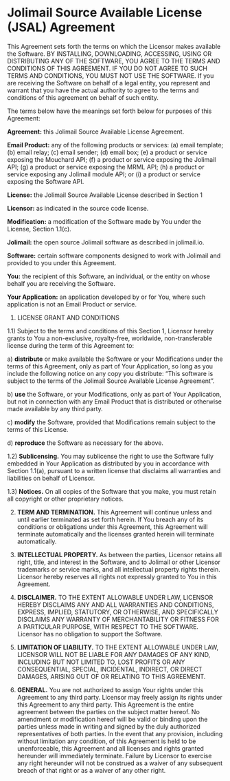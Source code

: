 # Jolimail Source Available License (JSAL) Agreement

This Agreement sets forth the terms on which the Licensor makes available the Software. BY INSTALLING,
DOWNLOADING, ACCESSING, USING OR DISTRIBUTING ANY OF THE SOFTWARE, YOU AGREE TO THE TERMS AND CONDITIONS
OF THIS AGREEMENT. IF YOU DO NOT AGREE TO SUCH TERMS AND CONDITIONS, YOU MUST NOT USE THE SOFTWARE.
If you are receiving the Software on behalf of a legal entity, you represent and warrant that you have
the actual authority to agree to the terms and conditions of this agreement on behalf of such entity.

The terms below have the meanings set forth below for purposes of this Agreement:

**Agreement​:** this Jolimail Source Available License Agreement.

**Email Product​:** any of the following products or services: (a) email template; (b) email relay; (c) email sender; (d) email box; (e) a product or service exposing the Mouchard API; (f) a product or service exposing the Jolimail API; (g) a product or service exposing the MRML API; (h) a product or service exposing any Jolimail module API; or (i) a product or service exposing the Software API.

**License​:** the Jolimail Source Available License described in Section 1

**Licensor​:** ​as indicated in the source code license.

**Modification​:​​** a modification of the Software made by You under the License, Section 1.1(c).

**Jolimail:** the open source Jolimail software as described in jolimail.io.

**Software​:** certain software components designed to work with Jolimail and provided to you under this Agreement.

**You​:** the recipient of this Software, an individual, or the entity on whose behalf you are receiving the Software.

**Your Application​:** an application developed by or for You, where such application is not an Email Product or service.

1. LICENSE GRANT AND CONDITIONS

1.1) Subject to the terms and conditions of this Section 1, Licensor hereby grants to You a non-exclusive, royalty-free, worldwide, non-transferable license during the term of this Agreement to:

a) **distribute** ​or make available the Software or your Modifications under the terms of this Agreement, only as part of Your Application, so long as you include the following notice on any copy you distribute: “This software is subject to the terms of the Jolimail Source Available License Agreement”.

b) **use​** the Software, or your Modifications, only as part of Your Application, but not in connection with any Email Product that is distributed or otherwise made available by any third party.

c) **modify** ​the Software, provided that Modifications remain subject to the terms of this License.

d) **reproduce**​ the Software as necessary for the above.

1.2) **Sublicensing​.** You may sublicense the right to use the Software fully embedded in Your Application as distributed by you in accordance with Section 1.1(a), pursuant to a written license that disclaims all warranties and liabilities on behalf of Licensor.

1.3) **Notices​.** On all copies of the Software that you make, you must retain all copyright or other proprietary notices.

2. **TERM AND TERMINATION​.** This Agreement will continue unless and until earlier terminated as set forth herein. If You breach any of its conditions or obligations under this Agreement, this Agreement will terminate automatically and the licenses granted herein will terminate automatically.

3. **INTELLECTUAL PROPERTY​.** As between the parties, Licensor retains all right, title, and interest in the Software, and to Jolimail or other Licensor trademarks or service marks, and all intellectual property rights therein. Licensor hereby reserves all rights not expressly granted to You in this Agreement.

4. **DISCLAIMER​.** TO THE EXTENT ALLOWABLE UNDER LAW, LICENSOR HEREBY DISCLAIMS ANY AND ALL WARRANTIES AND CONDITIONS, EXPRESS, IMPLIED, STATUTORY, OR OTHERWISE, AND SPECIFICALLY DISCLAIMS ANY WARRANTY OF MERCHANTABILITY OR FITNESS FOR A PARTICULAR PURPOSE, WITH RESPECT TO THE SOFTWARE. Licensor has no obligation to support the Software.

5. **LIMITATION OF LIABILITY​.** TO THE EXTENT ALLOWABLE UNDER LAW, LICENSOR WILL NOT BE LIABLE FOR ANY DAMAGES OF ANY KIND, INCLUDING BUT NOT LIMITED TO, LOST PROFITS OR ANY CONSEQUENTIAL, SPECIAL, INCIDENTAL, INDIRECT, OR DIRECT DAMAGES, ARISING OUT OF OR RELATING TO THIS AGREEMENT.

6. **GENERAL​.** You are not authorized to assign Your rights under this Agreement to any third party. Licensor may freely assign its rights under this Agreement to any third party. This Agreement is the entire agreement between the parties on the subject matter hereof. No amendment or modification hereof will be valid or binding upon the parties unless made in writing and signed by the duly authorized representatives of both parties. In the event that any provision, including without limitation any condition, of this Agreement is held to be unenforceable, this Agreement and all licenses and rights granted hereunder will immediately terminate. Failure by Licensor to exercise any right hereunder will not be construed as a waiver of any subsequent breach of that right or as a waiver of any other right.
